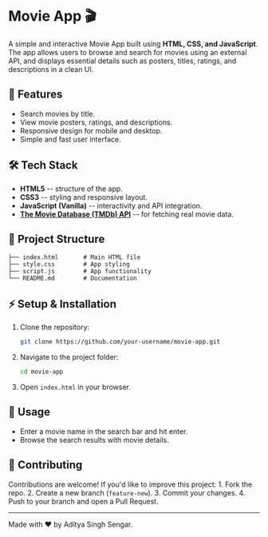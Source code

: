 # Movie App 🎬

A simple and interactive Movie App built using **HTML, CSS, and
JavaScript**. The app allows users to browse and search for movies using
an external API, and displays essential details such as posters, titles,
ratings, and descriptions in a clean UI.

## 🚀 Features

-   Search movies by title.
-   View movie posters, ratings, and descriptions.
-   Responsive design for mobile and desktop.
-   Simple and fast user interface.

## 🛠️ Tech Stack

-   **HTML5** -- structure of the app.
-   **CSS3** -- styling and responsive layout.
-   **JavaScript (Vanilla)** -- interactivity and API integration.
-   **[The Movie Database (TMDb) API](https://www.themoviedb.org/)** --
    for fetching real movie data.

## 📂 Project Structure

    ├── index.html       # Main HTML file
    ├── style.css        # App styling
    ├── script.js        # App functionality
    └── README.md        # Documentation

## ⚡ Setup & Installation

1.  Clone the repository:

    ``` bash
    git clone https://github.com/your-username/movie-app.git
    ```

2.  Navigate to the project folder:

    ``` bash
    cd movie-app
    ```

3.  Open `index.html` in your browser.

## 🎯 Usage

-   Enter a movie name in the search bar and hit enter.
-   Browse the search results with movie details.

## 🤝 Contributing

Contributions are welcome! If you'd like to improve this project: 1.
Fork the repo. 2. Create a new branch (`feature-new`). 3. Commit your
changes. 4. Push to your branch and open a Pull Request.


------------------------------------------------------------------------

Made with ❤️ by Aditya Singh Sengar.
